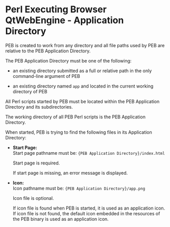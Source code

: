 # Perl Executing Browser QtWebEngine - Application Directory

PEB is created to work from any directory and all file paths used by PEB are relative to the PEB Application Directory.  

The PEB Application Directory must be one of the following:

* an existing directory submitted as a full or relative path in the only command-line argument of PEB

* an existing directory named ``app`` and located in the current working directory of PEB

All Perl scripts started by PEB must be located within the PEB Application Directory and its subdirectories.  

The working directory of all PEB Perl scripts is the PEB Application Directory.  

When started, PEB is trying to find the following files in its Application Directory:

* **Start Page:**  
  Start page pathname must be: ``{PEB Application Directory}/index.html``  

  Start page is required.  

  If start page is missing, an error message is displayed.  

* **Icon:**  
  Icon pathname must be: ``{PEB Application Directory}/app.png``  

  Icon file is optional.  

  If icon file is found when PEB is started, it is used as an application icon.  
  If icon file is not found, the default icon embedded in the resources of the PEB binary is used as an application icon.
